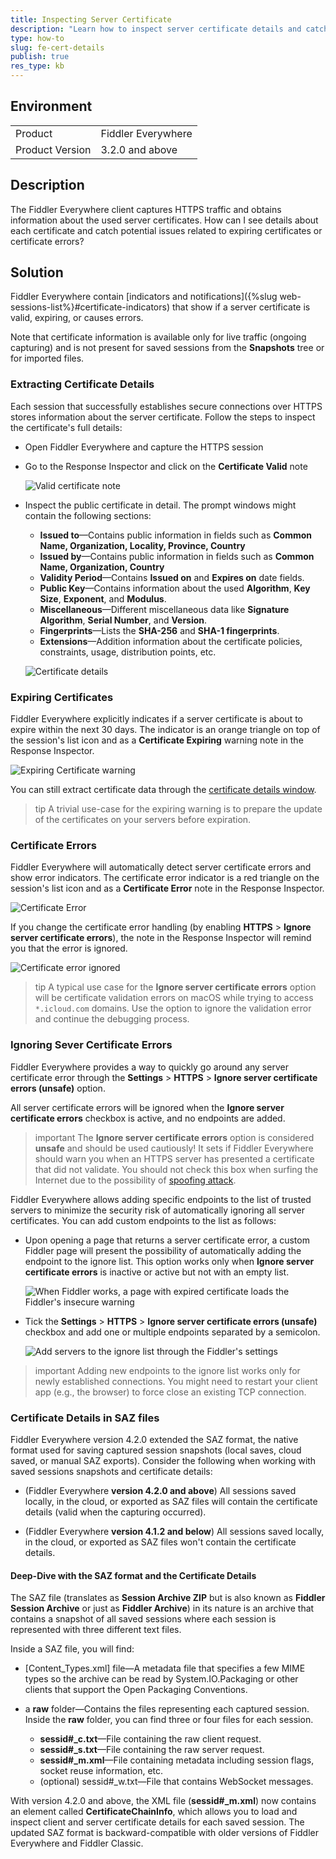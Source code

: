 ```yaml
---
title: Inspecting Server Certificate
description: "Learn how to inspect server certificate details and catch potential certificate-related issues with Fiddler Everywhere MITM proxy."
type: how-to
slug: fe-cert-details
publish: true
res_type: kb
---
```



## Environment

|   |   |
|---|---|
| Product   | Fiddler Everywhere
| Product Version | 3.2.0 and above  |

## Description

The Fiddler Everywhere client captures HTTPS traffic and obtains information about the used server certificates. How can I see details about each certificate and catch potential issues related to expiring certificates or certificate errors?

## Solution

Fiddler Everywhere contain [indicators and notifications]({%slug web-sessions-list%}#certificate-indicators) that show if a server certificate is valid, expiring, or causes errors.

Note that certificate information is available only for live traffic (ongoing capturing) and is not present for saved sessions from the **Snapshots** tree or for imported files.

### Extracting Certificate Details

Each session that successfully establishes secure connections over HTTPS stores information about the server certificate. Follow the steps to inspect the certificate's full details:

- Open Fiddler Everywhere and capture the HTTPS session

- Go to the Response Inspector and click on the **Certificate Valid** note

    ![Valid certificate note](../images/livetraffic/certs/certficate-valid-note.png)

- Inspect the public certificate in detail. The prompt windows might contain the following sections:
    
    * **Issued to**&mdash;Contains public information in fields such as **Common Name, Organization, Locality, Province, Country**
    * **Issued by**&mdash;Contains public information in fields such as **Common Name, Organization, Country**
    * **Validity Period**&mdash;Contains **Issued on** and **Expires on** date fields.
    * **Public Key**&mdash;Contains information about the used **Algorithm**, **Key Size**, **Exponent**, and **Modulus**.
    * **Miscellaneous**&mdash;Different miscellaneous data like **Signature Algorithm**, **Serial Number**, and **Version**.
    * **Fingerprints**&mdash;Lists the **SHA-256** and **SHA-1 fingerprints**.
    * **Extensions**&mdash;Addition information about the certificate policies, constraints, usage, distribution points, etc.


    ![Certificate details](../images/livetraffic/certs/certficate-valid.png)

### Expiring Certificates

Fiddler Everywhere explicitly indicates if a server certificate is about to expire within the next 30 days. The indicator is an orange triangle on top of the session's list icon and as a **Certificate Expiring** warning note in the Response Inspector. 

![Expiring Certificate warning](../images/livetraffic/certs/certficate-expiriing-note.png)

You can still extract certificate data through the [certificate details window](#extracting-certificate-details).

>tip A trivial use-case for the expiring warning is to prepare the update of the certificates on your servers before expiration. 


### Certificate Errors

Fiddler Everywhere will automatically detect server certificate errors and show error indicators. The certificate error indicator is a red triangle on the session's list icon and as a **Certificate Error** note in the Response Inspector. 

![Certificate Error](../images/livetraffic/certs/certficate-error-note.png)

If you change the certificate error handling (by enabling **HTTPS** > **Ignore server certificate errors**), the note in the Response Inspector will remind you that the error is ignored.

![Certificate error ignored](../images/livetraffic/certs/certficate-error-ignored.png)

>tip A typical use case for the **Ignore server certificate errors** option will be certificate validation errors on macOS while trying to access `*.icloud.com` domains. Use the option to ignore the validation error and continue the debugging process.


### Ignoring Sever Certificate Errors

Fiddler Everywhere provides a way to quickly go around any server certificate error through the **Settings** > **HTTPS** > **Ignore server certificate errors (unsafe)** option.

All server certificate errors will be ignored when the **Ignore server certificate errors** checkbox is active, and no endpoints are added.

>important The **Ignore server certificate errors** option is considered **unsafe** and should be used cautiously! It sets if Fiddler Everywhere should warn you when an HTTPS server has presented a certificate that did not validate. You should not check this box when surfing the Internet due to the possibility of [spoofing attack](https://en.wikipedia.org/wiki/Spoofing_attack).

Fiddler Everywhere allows adding specific endpoints to the list of trusted servers to minimize the security risk of automatically ignoring all server certificates. You can add custom endpoints to the list as follows: 

- Upon opening a page that returns a server certificate error, a custom Fiddler page will present the possibility of automatically adding the endpoint to the ignore list. This option works only when **Ignore server certificate errors** is inactive or active but not with an empty list.

    ![When Fiddler works, a page with expired certificate loads the Fiddler's insecure warning](../images/livetraffic/certs/browser-fiddler-insecure-page.png)

- Tick the **Settings** > **HTTPS** > **Ignore server certificate errors (unsafe)** checkbox and add one or multiple endpoints separated by a semicolon.

    ![Add servers to the ignore list through the Fiddler's settings](../images/livetraffic/certs/ignore-certificate-errors-settings.png)

>important Adding new endpoints to the ignore list works only for newly established connections. You might need to restart your client app (e.g., the browser) to force close an existing TCP connection.


### Certificate Details in SAZ files

Fiddler Everywhere version 4.2.0 extended the SAZ format, the native format used for saving captured session snapshots (local saves, cloud saved, or manual SAZ exports). Consider the following when working with saved sessions snapshots and certificate details: 

- (Fiddler Everywhere **version 4.2.0 and above**) All sessions saved locally, in the cloud, or exported as SAZ files will contain the certificate details (valid when the capturing occurred).

- (Fiddler Everywhere **version 4.1.2 and below**) All sessions saved locally, in the cloud, or exported as SAZ files won't contain the certificate details.


#### Deep-Dive with the SAZ format and the Certificate Details

The SAZ file (translates as **Session Archive ZIP** but is also known as **Fiddler Session Archive** or just as **Fiddler Archive**) in its nature is an archive that contains a snapshot of all saved sessions where each session is represented with three different text files.

Inside a SAZ file, you will find:

- [Content_Types.xml] file&mdash;A metadata file that specifies a few MIME types so the archive can be read by System.IO.Packaging or other clients that support the Open Packaging Conventions.
- a **raw** folder&mdash;Contains the files representing each captured session. Inside the **raw** folder, you can find three or four files for each session.

    * **sessid#_c.txt**&mdash;File containing the raw client request.
    * **sessid#_s.txt**&mdash;File containing the raw server request.
    * **sessid#_m.xml**&mdash;File containing metadata including session flags, socket reuse information, etc.
    * (optional) sessid#_w.txt&mdash;File that contains WebSocket messages.

With version 4.2.0 and above, the XML file (**sessid#_m.xml**) now contains an element called **CertificateChainInfo**, which allows you to load and inspect client and server certificate details for each saved session. The updated SAZ format is backward-compatible with older versions of Fiddler Everywhere and Fiddler Classic.